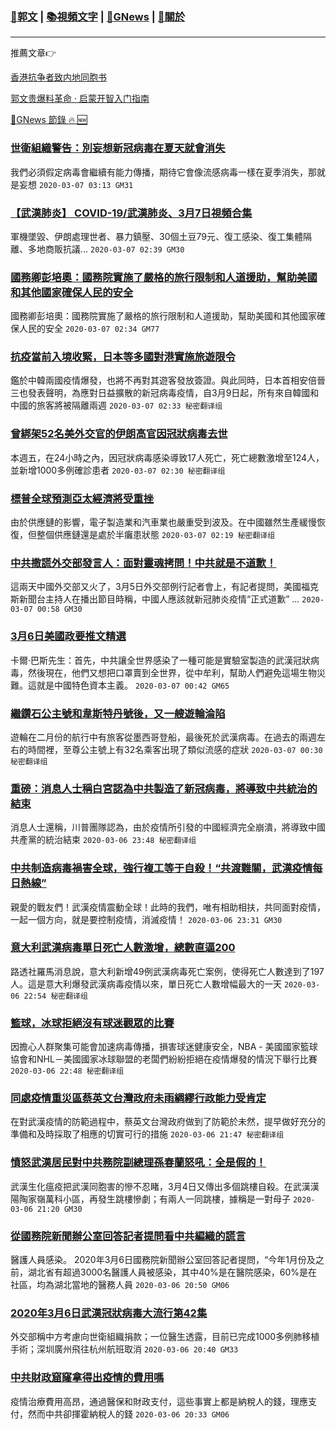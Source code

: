 ###  [:eagle:郭文](https://github.com/ourhimalayas/txt) | [:books:視頻文字](https://github.com/ourhimalayas/txt/blob/master/content/README.md) | [:newspaper:GNews](https://github.com/ourhimalayas/txt/blob/master/content/gnews/README.md) | [:pray:關於](https://github.com/ourhimalayas/home/tree/master/about)
---

推薦文章:point_right:

[香港抗争者致内地同胞书](https://github.com/ourhimalayas/news/blob/master/2019/08/a_letter_from_the_hong_kong_people.md)

[郭文贵爆料革命 · 启蒙开智入门指南](https://github.com/ourhimalayas/txt/issues/1)

[:newspaper:GNews 節錄 :fire: :new:](https://github.com/ourhimalayas/txt/blob/master/content/gnews/README.md) 



### [世衛組織警告：別妄想新冠病毒在夏天就會消失](/content/gnews/1/README.md)

我們必須假定病毒會繼續有能力傳播，期待它會像流感病毒一樣在夏季消失，那就是妄想  `2020-03-07 03:13 GM31`

### [【武漢肺炎】 COVID-19/武漢肺炎、3月7日視頻合集](/content/gnews/2/README.md)

軍機墜毀、伊朗處理世者、暴力鎮壓、30個土豆79元、復工感染、復工集體隔離、多地商販抗議...  `2020-03-07 02:39 GM30`

### [國務卿彭培奧：國務院實施了嚴格的旅行限制和人道援助，幫助美國和其他國家確保人民的安全](/content/gnews/3/README.md)

國務卿彭培奧：國務院實施了嚴格的旅行限制和人道援助，幫助美國和其他國家確保人民的安全  `2020-03-07 02:34 GM77`

### [抗疫當前入境收緊，日本等多國對港實施旅遊限令](/content/gnews/4/README.md)

鑑於中韓兩國疫情爆發，也將不再對其遊客發放簽證。與此同時，日本首相安倍晉三也發表聲明，為應對日益擴散的新冠病毒疫情，自3月9日起，所有來自韓國和中國的旅客將被隔離兩週  `2020-03-07 02:33 秘密翻译组`

### [曾綁架52名美外交官的伊朗高官因冠狀病毒去世](/content/gnews/5/README.md)

本週五，在24小時之內，因冠狀病毒感染導致17人死亡，死亡總數激增至124人，並新增1000多例確診患者  `2020-03-07 02:30 秘密翻译组`

### [標普全球預測亞太經濟將受重挫](/content/gnews/6/README.md)

由於供應鏈的影響，電子製造業和汽車業也嚴重受到波及。在中國雖然生產緩慢恢復，但整個供應鏈還是處於半癱患狀態  `2020-03-07 02:19 秘密翻译组`

### [中共撒謊外交部發言人：面對靈魂拷問！中共就是不道歉！](/content/gnews/7/README.md)

這兩天中國外交部又火了，3月5日外交部例行記者會上，有記者提問，美國福克斯新聞台主持人在播出節目時稱，中國人應該就新冠肺炎疫情“正式道歉” ...  `2020-03-07 00:58 GM30`

### [3月6日美國政要推文精選](/content/gnews/8/README.md)

卡爾·巴斯先生：首先，中共讓全世界感染了一種可能是實驗室製造的武漢冠狀病毒，然後現在，他們又想把口罩賣到全世界，從中牟利，幫助人們避免這場生物災難。這就是中國特色資本主義。  `2020-03-07 00:42 GM65`

### [繼鑽石公主號和韋斯特丹號後，又一艘遊輪淪陷](/content/gnews/9/README.md)

遊輪在二月份的航行中有旅客從墨西哥登船，最後死於武漢病毒。在過去的兩週左右的時間裡，至尊公主號上有32名乘客出現了類似流感的症狀  `2020-03-07 00:30 秘密翻译组`

### [重磅：消息人士稱白宮認為中共製造了新冠病毒，將導致中共統治的結束](/content/gnews/10/README.md)

消息人士還稱，川普團隊認為，由於疫情所引發的中國經濟完全崩潰，將導致中國共產黨的統治結束  `2020-03-06 23:48 秘密翻译组`

### [中共制造病毒禍害全球，強行複工等于自殺！“共渡難關，武漢疫情每日熱線”](/content/gnews/11/README.md)

親愛的戰友們！武漢疫情震動全球！此時的我們，唯有相助相扶，共同面對疫情，一起一個方向，就是要控制疫情，消滅疫情！  `2020-03-06 23:31 GM30`

### [意大利武漢病毒單日死亡人數激增，總數直逼200](/content/gnews/12/README.md)

路透社羅馬消息說，意大利新增49例武漢病毒死亡案例，使得死亡人數達到了197人。這是意大利爆發武漢病毒疫情以來，單日死亡人數增幅最大的一天   `2020-03-06 22:54 秘密翻译组`

### [籃球，冰球拒絕沒有球迷觀眾的比賽](/content/gnews/13/README.md)

因擔心人群聚集可能會加速病毒傳播，損害球迷健康安全，NBA - 美國國家籃球協會和NHL－美國國家冰球聯盟的老闆們紛紛拒絕在疫情爆發的情況下舉行比賽  `2020-03-06 22:48 秘密翻译组`

### [同處疫情重災區蔡英文台灣政府未雨綢繆行政能力受肯定](/content/gnews/14/README.md)

在對武漢疫情的防範過程中，蔡英文台灣政府做到了防範於未然，提早做好充分的準備和及時採取了相應的切實可行的措施  `2020-03-06 21:47 秘密翻译组`

### [憤怒武漢居民對中共務院副總理孫春蘭怒吼：全是假的！](/content/gnews/15/README.md)

武漢生化瘟疫把武漢同胞害的慘不忍睹，3月4日又傳出多個跳樓自殺。在武漢漢陽陶家嶺萬科小區，再發生跳樓慘劇；有兩人一同跳樓，據稱是一對母子  `2020-03-06 21:20 GM30`

### [從國務院新聞辦公室回答記者提問看中共編織的謊言](/content/gnews/16/README.md)

醫護人員感染。 2020年3月6日國務院新聞辦公室回答記者提問，“今年1月份及之前，湖北省有超過3000名醫護人員被感染，其中40%是在醫院感染，60%是在社區，均為湖北當地的醫務人員  `2020-03-06 20:50 GM06`

### [2020年3月6日武漢冠狀病毒大流行第42集](/content/gnews/17/README.md)

外交部稱中方考慮向世衛組織捐款；一位醫生透露，目前已完成1000多例肺移植手術；深圳廣州飛往杭州航班取消  `2020-03-06 20:40 GM33`

### [中共財政窟窿拿得出疫情的費用嗎](/content/gnews/18/README.md)

疫情治療費用高昂，通過醫保和財政支付，這些事實上都是納稅人的錢，理應支付，然而中共卻揮霍納稅人的錢  `2020-03-06 20:33 GM06`

